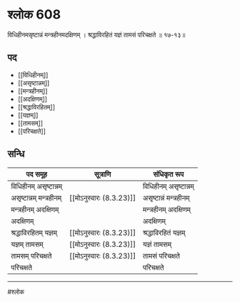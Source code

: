 # श्लोक 608

विधिहीनमसृष्टान्नं मन्त्रहीनमदक्षिणम् ।
श्रद्धाविरहितं यज्ञं तामसं परिचक्षते ॥ १७-१३॥


## पद 

- [[विधिहीनम्]]
- [[असृष्टान्नम्]]
- [[मन्त्रहीनम्]]
- [[अदक्षिणम्]]
- [[श्रद्धाविरहितम्]]
- [[यज्ञम्]]
- [[तामसम्]]
- [[परिचक्षते]]

## सन्धि

| पद समूह | सूत्राणि | संधिकृत रूप |
| ----- | ----- | ----- |
| विधिहीनम् असृष्टान्नम् |  | विधिहीनम् असृष्टान्नम् |
| असृष्टान्नम् मन्त्रहीनम् |  [[मोऽनुस्वारः (8.3.23)]] | असृष्टान्नं मन्त्रहीनम् |
| मन्त्रहीनम् अदक्षिणम् |  | मन्त्रहीनम् अदक्षिणम् |
| अदक्षिणम् |  | अदक्षिणम् |
| श्रद्धाविरहितम् यज्ञम् |  [[मोऽनुस्वारः (8.3.23)]] | श्रद्धाविरहितं यज्ञम् |
| यज्ञम् तामसम् |  [[मोऽनुस्वारः (8.3.23)]] | यज्ञं तामसम् |
| तामसम् परिचक्षते |  [[मोऽनुस्वारः (8.3.23)]] | तामसं परिचक्षते |
| परिचक्षते |  | परिचक्षते |


---

#श्लोक